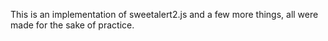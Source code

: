 This is an implementation of sweetalert2.js and a few more things, all
      were made for the sake of practice.
